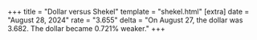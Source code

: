 +++
title = "Dollar versus Shekel"
template = "shekel.html"
[extra]
date = "August 28, 2024"
rate = "3.655"
delta = "On August 27, the dollar was 3.682. The dollar became 0.721% weaker."
+++
